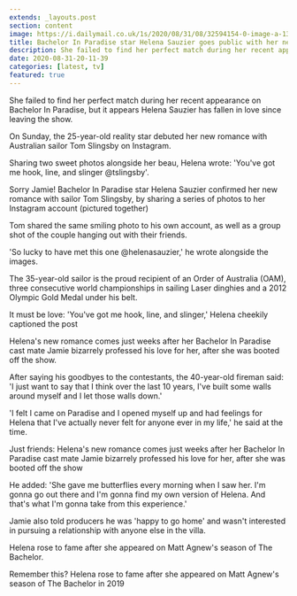 ```yaml
---
extends: _layouts.post
section: content
image: https://i.dailymail.co.uk/1s/2020/08/31/08/32594154-0-image-a-13_1598860610910.jpg 
title: Bachelor In Paradise star Helena Sauzier goes public with her new sailor boyfriend Tom Slingsby 
description: She failed to find her perfect match during her recent appearance on Bachelor In Paradise, but it appears Helena Sauzier has fallen in love since leaving the show. 
date: 2020-08-31-20-11-39 
categories: [latest, tv] 
featured: true 
--- 
```

She failed to find her perfect match during her recent appearance on Bachelor In Paradise, but it appears Helena Sauzier has fallen in love since leaving the show.

On Sunday, the 25-year-old reality star debuted her new romance with Australian sailor Tom Slingsby on Instagram.

Sharing two sweet photos alongside her beau, Helena wrote: 'You've got me hook, line, and slinger @tslingsby'.

Sorry Jamie! Bachelor In Paradise star Helena Sauzier confirmed her new romance with sailor Tom Slingsby, by sharing a series of photos to her Instagram account (pictured together)

Tom shared the same smiling photo to his own account, as well as a group shot of the couple hanging out with their friends.

'So lucky to have met this one @helenasauzier,' he wrote alongside the images.

The 35-year-old sailor is the proud recipient of an Order of Australia (OAM), three consecutive world championships in sailing Laser dinghies and a 2012 Olympic Gold Medal under his belt.

It must be love: 'You've got me hook, line, and slinger,' Helena cheekily captioned the post 

Helena's new romance comes just weeks after her Bachelor In Paradise cast mate Jamie bizarrely professed his love for her, after she was booted off the show.

After saying his goodbyes to the contestants, the 40-year-old fireman said: 'I just want to say that I think over the last 10 years, I've built some walls around myself and I let those walls down.'

'I felt I came on Paradise and I opened myself up and had feelings for Helena that I've actually never felt for anyone ever in my life,' he said at the time.

Just friends: Helena's new romance comes just weeks after her Bachelor In Paradise cast mate Jamie bizarrely professed his love for her, after she was booted off the show 

He added: 'She gave me butterflies every morning when I saw her. I'm gonna go out there and I'm gonna find my own version of Helena. And that's what I'm gonna take from this experience.'

Jamie also told producers he was 'happy to go home' and wasn't interested in pursuing a relationship with anyone else in the villa.

Helena rose to fame after she appeared on Matt Agnew's season of The Bachelor. 

Remember this? Helena rose to fame after she appeared on Matt Agnew's season of The Bachelor in 2019

